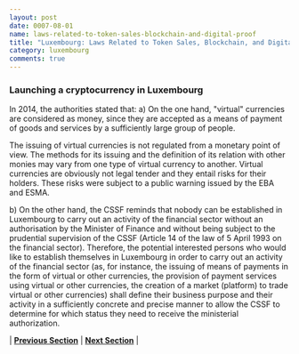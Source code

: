 ```yaml
---
layout: post
date: 0007-08-01
name: laws-related-to-token-sales-blockchain-and-digital-proof
title: "Luxembourg: Laws Related to Token Sales, Blockchain, and Digital Proof"
category: luxembourg
comments: true
---
```


### Launching a cryptocurrency in Luxembourg
In 2014, the authorities stated that:
a) On the one hand, "virtual" currencies are considered as money, since they are accepted as a means of payment of goods and services by a sufficiently large group of people. 

The issuing of virtual currencies is not regulated from a monetary point of view. The methods for its issuing and the definition of its relation with other monies may vary from one type of virtual currency to another. Virtual currencies are obviously not legal tender and they entail risks for their holders. These risks were subject to a public warning issued by the EBA and ESMA. 

b) On the other hand, the CSSF reminds that nobody can be established in Luxembourg to carry out an activity of the financial sector without an authorisation by the Minister of Finance and without being subject to the prudential supervision of the CSSF (Article 14 of the law of 5 April 1993 on the financial sector). Therefore, the potential interested persons who would like to establish themselves in Luxembourg in order to carry out an activity of the financial sector (as, for instance, the issuing of means of payments in the form of virtual or other currencies, the provision of payment services using virtual or other currencies, the creation of a market (platform) to trade virtual or other currencies) shall define their business purpose and their activity in a sufficiently concrete and precise manner to allow the CSSF to determine for which status they need to receive the ministerial authorization. 

| **[Previous Section]( https://neo-project.github.io/global-blockchain-compliance-hub//luxembourg/luxembourg-governing-by-law.html)** | **[Next Section]( https://neo-project.github.io/global-blockchain-compliance-hub//luxembourg/luxembourg-securities-related-laws.html)** |
